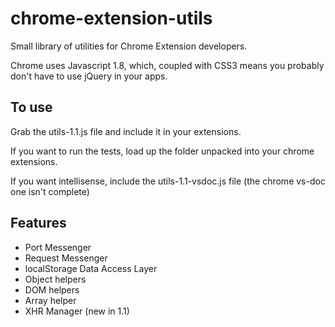 chrome-extension-utils
======================

Small library of utilities for Chrome Extension developers.

Chrome uses Javascript 1.8, which, coupled with CSS3 means you probably don't have to use jQuery in your apps.

To use
------

Grab the utils-1.1.js file and include it in your extensions.

If you want to run the tests, load up the folder unpacked into your chrome extensions.

If you want intellisense, include the utils-1.1-vsdoc.js file (the chrome vs-doc one isn't complete)

Features
--------

- Port Messenger
- Request Messenger
- localStorage Data Access Layer
- Object helpers
- DOM helpers
- Array helper
- XHR Manager (new in 1.1)